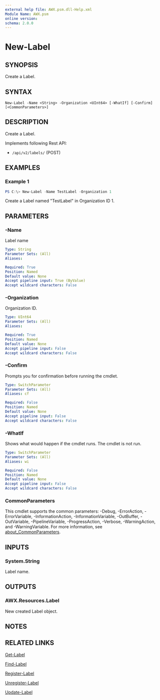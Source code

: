 ```yaml
---
external help file: AWX.psm.dll-Help.xml
Module Name: AWX.psm
online version:
schema: 2.0.0
---
```


# New-Label

## SYNOPSIS
Create a Label.

## SYNTAX

```
New-Label -Name <String> -Organization <UInt64> [-WhatIf] [-Confirm] [<CommonParameters>]
```

## DESCRIPTION
Create a Label.

Implements following Rest API:  
- `/api/v2/labels/` (POST)

## EXAMPLES

### Example 1
```powershell
PS C:\> New-Label -Name TestLabel -Organization 1
```

Create a Label named "TestLabel" in Organization ID 1.

## PARAMETERS

### -Name
Label name

```yaml
Type: String
Parameter Sets: (All)
Aliases:

Required: True
Position: Named
Default value: None
Accept pipeline input: True (ByValue)
Accept wildcard characters: False
```

### -Organization
Organization ID.

```yaml
Type: UInt64
Parameter Sets: (All)
Aliases:

Required: True
Position: Named
Default value: None
Accept pipeline input: False
Accept wildcard characters: False
```

### -Confirm
Prompts you for confirmation before running the cmdlet.

```yaml
Type: SwitchParameter
Parameter Sets: (All)
Aliases: cf

Required: False
Position: Named
Default value: None
Accept pipeline input: False
Accept wildcard characters: False
```

### -WhatIf
Shows what would happen if the cmdlet runs. The cmdlet is not run.

```yaml
Type: SwitchParameter
Parameter Sets: (All)
Aliases: wi

Required: False
Position: Named
Default value: None
Accept pipeline input: False
Accept wildcard characters: False
```

### CommonParameters
This cmdlet supports the common parameters: -Debug, -ErrorAction, -ErrorVariable, -InformationAction, -InformationVariable, -OutBuffer, -OutVariable, -PipelineVariable, -ProgressAction, -Verbose, -WarningAction, and -WarningVariable. For more information, see [about_CommonParameters](http://go.microsoft.com/fwlink/?LinkID=113216).

## INPUTS

### System.String
Label name.

## OUTPUTS

### AWX.Resources.Label
New created Label object.

## NOTES

## RELATED LINKS

[Get-Label](Get-Label.md)

[Find-Label](Find-Label.md)

[Register-Label](Register-Label.md)

[Unregister-Label](Unregister-Label.md)

[Update-Label](Update-Label.md)
